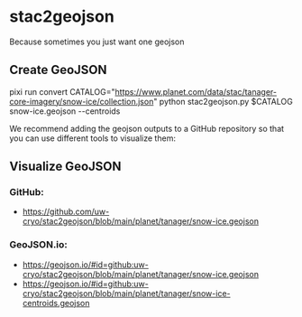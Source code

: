 # stac2geojson
Because sometimes you just want one geojson

## Create GeoJSON

pixi run convert CATALOG="https://www.planet.com/data/stac/tanager-core-imagery/snow-ice/collection.json"
python stac2geojson.py $CATALOG snow-ice.geojson --centroids

We recommend adding the geojson outputs to a GitHub repository so that you can use different tools to visualize them:

## Visualize GeoJSON

### GitHub:
- https://github.com/uw-cryo/stac2geojson/blob/main/planet/tanager/snow-ice.geojson

### GeoJSON.io:
- https://geojson.io/#id=github:uw-cryo/stac2geojson/blob/main/planet/tanager/snow-ice.geojson
- https://geojson.io/#id=github:uw-cryo/stac2geojson/blob/main/planet/tanager/snow-ice-centroids.geojson
